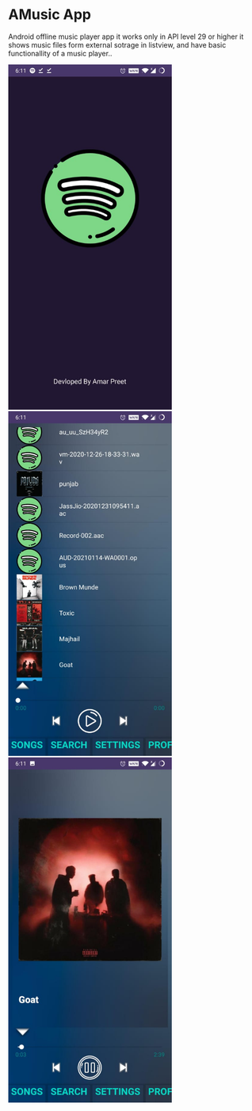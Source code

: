 # AMusic App
Android offline music player app
it works only in API level 29 or higher
it shows music files form external sotrage in listview, and have basic functionallity of a music player..
<div>
<img src="images/splashss.jpg.jpeg" width="330px"/>

<img src="images/ss.jpg.jpeg" width="330px"/>

<img src="images/fragmentss.jpg.jpeg" width="330px"/>
</div>
